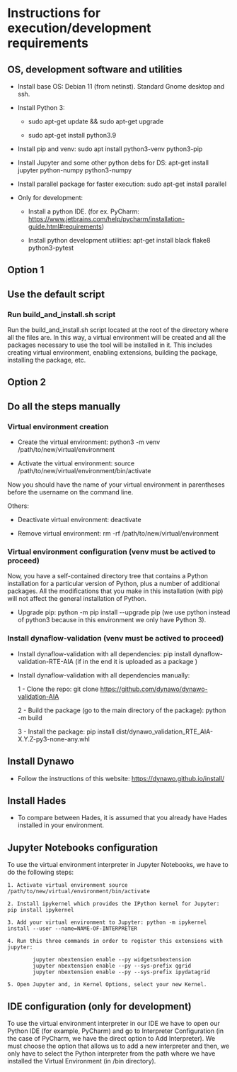 
# Instructions for execution/development requirements

## OS, development software and utilities

- Install base OS: Debian 11 (from netinst). Standard Gnome desktop and ssh.

- Install Python 3: 

	- sudo apt-get update && sudo apt-get upgrade

	- sudo apt-get install python3.9

- Install pip and venv: sudo apt install python3-venv python3-pip

- Install Jupyter and some other python debs for DS: apt-get install jupyter python-numpy python3-numpy

- Install parallel package for faster execution: sudo apt-get install parallel

- Only for development:

	- Install a python IDE. (for ex. PyCharm: https://www.jetbrains.com/help/pycharm/installation-guide.html#requirements)

	- Install python development utilities: apt-get install black flake8 python3-pytest
	

## Option 1
## Use the default script 

### Run build_and_install.sh script
Run the build_and_install.sh script located at the root of the directory where all the files are. In this way, a virtual environment will be created and all the packages necessary to use the tool will be installed in it. This includes creating virtual environment, enabling extensions, building the package, installing the package, etc. 


## Option 2
## Do all the steps manually 

### Virtual environment creation

- Create the virtual environment: python3 -m venv /path/to/new/virtual/environment

- Activate the virtual environment: source /path/to/new/virtual/environment/bin/activate

Now you should have the name of your virtual environment in parentheses before the username on the command line.

Others:

- Deactivate virtual environment: deactivate

- Remove virtual environment: rm -rf /path/to/new/virtual/environment


### Virtual environment configuration (venv must be actived to proceed)

Now, you have a self-contained directory tree that contains a Python installation for a particular version of Python, plus a number of additional packages. All the modifications that you make in this installation (with pip) will not affect the general installation of Python.

- Upgrade pip: python -m pip install --upgrade pip (we use python instead of python3 because in this environment we only have Python 3).

### Install dynaflow-validation (venv must be actived to proceed)

- Install dynaflow-validation with all dependencies: pip install dynaflow-validation-RTE-AIA (if in the end it is uploaded as a package )

- Install dynaflow-validation with all dependencies manually:

	1 - Clone the repo: git clone https://github.com/dynawo/dynawo-validation-AIA
	
	2 - Build the package (go to the main directory of the package): python -m build
	
	3 - Install the package: pip install dist/dynawo_validation_RTE_AIA-X.Y.Z-py3-none-any.whl


## Install Dynawo

- Follow the instructions of this website: https://dynawo.github.io/install/


## Install Hades

- To compare between Hades, it is assumed that you already have Hades installed in your environment.
	

## Jupyter Notebooks configuration

To use the virtual environment interpreter in Jupyter Notebooks, we have to do the following steps:

	1. Activate virtual environment source /path/to/new/virtual/environment/bin/activate

	2. Install ipykernel which provides the IPython kernel for Jupyter: pip install ipykernel

	3. Add your virtual environment to Jupyter: python -m ipykernel install --user --name=NAME-OF-INTERPRETER

	4. Run this three commands in order to register this extensions with jupyter: 
        	
        	jupyter nbextension enable --py widgetsnbextension
        	jupyter nbextension enable --py --sys-prefix qgrid
        	jupyter nbextension enable --py --sys-prefix ipydatagrid

	5. Open Jupyter and, in Kernel Options, select your new Kernel.


## IDE configuration (only for development)
	
To use the virtual environment interpreter in our IDE we have to open our Python IDE (for example, PyCharm) and go to Interpreter Configuration (in the case of PyCharm, we have the direct option to Add Interpreter). We must choose the option that allows us to add a new interpreter and then, we only have to select the Python interpreter from the path where we have installed the Virtual Environment (in /bin directory).

